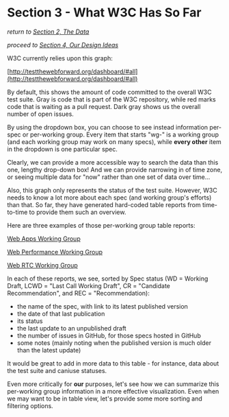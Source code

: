 # Section 3 - What W3C Has So Far

*return to [Section 2, The Data](data.md)*

*proceed to [Section 4, Our Design Ideas](design.md)*


W3C currently relies upon this graph:

[http://testthewebforward.org/dashboard/#all](http://testthewebforward.org/dashboard/#all)

By default, this shows the amount of code committed to the overall W3C test suite.  Gray is code that is part of the W3C repository, while red marks code that is waiting as a pull request.  Dark gray shows us the overall number of open issues.

By using the dropdown box, you can choose to see instead information per-spec or per-working group.  Every item that starts "wg-" is a working group (and each working group may work on many specs), while **every other** item in the dropdown is one particular spec.

Clearly, we can provide a more accessible way to search the data than this one, lengthy drop-down box!  And we can provide narrowing in of time zone, or seeing multiple data for "now" rather than one set of data over time...

Also, this graph only represents the status of the test suite.  However, W3C needs to know a lot more about each spec (and working group's efforts) than that.  So far, they have generated hard-coded table reports from time-to-time to provide them such an overview.

Here are three examples of those per-working group table reports:

[Web Apps Working Group](https://jlehegaret.github.io/cs171-project/sample_repts/webapps.html)

[Web Performance Working Group](https://jlehegaret.github.io/cs171-project/sample_repts/webperf.html)

[Web RTC Working Group](https://jlehegaret.github.io/cs171-project/sample_repts/webrtc.html)

In each of these reports, we see, sorted by Spec status (WD = Working Draft, LCWD = "Last Call Working Draft", CR = "Candidate Recommendation", and REC = "Recommendation):

* the name of the spec, with link to its latest published version
* the date of that last publication
* its status
* the last update to an unpublished draft
* the number of issues in GitHub, for those specs hosted in GitHub
* some notes (mainly noting when the published version is much older than the latest update)

It would be great to add in more data to this table - for instance, data about the test suite and caniuse statuses.

Even more critically for **our** purposes, let's see how we can summarize this per-working group information in a more effective visualization.  Even when we may want to be in table view, let's provide some more sorting and filtering options.
